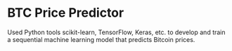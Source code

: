 # BTC Price Predictor	 

Used Python tools scikit-learn, TensorFlow, Keras, etc. to develop and train a sequential machine learning model that predicts Bitcoin prices. 
